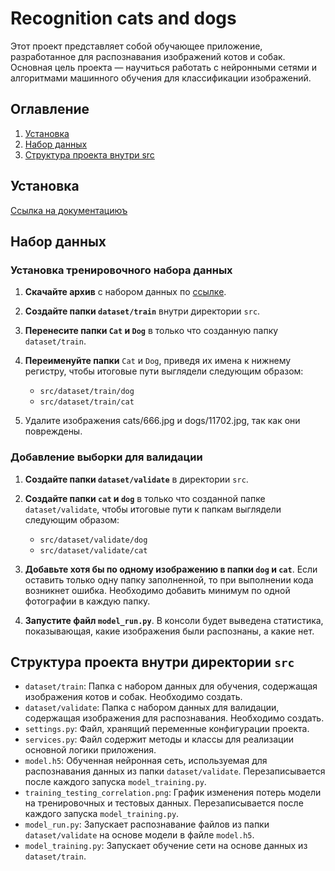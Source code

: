 # Recognition cats and dogs

Этот проект представляет собой обучающее приложение, разработанное для распознавания изображений котов и собак. Основная цель проекта — научиться работать с нейронными сетями и алгоритмами машинного обучения для классификации изображений.

## Оглавление
1) [Установка](README.md#установка)
2) [Набор данных](README.md#набор-данных)
3) [Структура проекта внутри src](README.md#структура-проекта-внутри-директории-src)


## Установка
[Ссылка на документациюъ](./docs/ru/index.md#установка)

## Набор данных

### Установка тренировочного набора данных

1. **Скачайте архив** с набором данных по [ссылке](https://www.microsoft.com/en-us/download/details.aspx?id=54765).

2. **Создайте папки `dataset/train`** внутри директории `src`.

3. **Перенесите папки `Cat` и `Dog`** в только что созданную папку `dataset/train`.

4. **Переименуйте папки** `Cat` и `Dog`, приведя их имена к нижнему регистру, чтобы итоговые пути выглядели следующим образом:
    - `src/dataset/train/dog`
    - `src/dataset/train/cat`
   
5. Удалите изображения cats/666.jpg и dogs/11702.jpg, так как они повреждены.

### Добавление выборки для валидации

1. **Создайте папки `dataset/validate`** в директории `src`.

2. **Создайте папки `cat` и `dog`** в только что созданной папке `dataset/validate`, чтобы итоговые пути к папкам выглядели следующим образом:
    - `src/dataset/validate/dog`
    - `src/dataset/validate/cat`

3. **Добавьте хотя бы по одному изображению в папки `dog` и `cat`**. Если оставить только одну папку заполненной, то при выполнении кода возникнет ошибка. Необходимо добавить минимум по одной фотографии в каждую папку.

4. **Запустите файл `model_run.py`**. В консоли будет выведена статистика, показывающая, какие изображения были распознаны, а какие нет.

## Структура проекта внутри директории `src`

- `dataset/train`: Папка с набором данных для обучения, содержащая изображения котов и собак. Необходимо создать.
- `dataset/validate`: Папка с набором данных для валидации, содержащая изображения для распознавания. Необходимо создать.
- `settings.py`: Файл, хранящий переменные конфигурации проекта.
- `services.py`: Файл содержит методы и классы для реализации основной логики приложения.
- `model.h5`: Обученная нейронная сеть, используемая для распознавания данных из папки `dataset/validate`. Перезаписывается после каждого запуска `model_training.py`.
- `training_testing_correlation.png`: График изменения потерь модели на тренировочных и тестовых данных. Перезаписывается после каждого запуска `model_training.py`.
- `model_run.py`: Запускает распознавание файлов из папки `dataset/validate` на основе модели в файле `model.h5`.
- `model_training.py`: Запускает обучение сети на основе данных из `dataset/train`.





